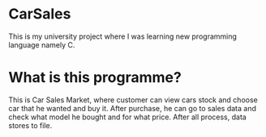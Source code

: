 # CarSales
This is my university project where I was learning new programming language namely C.

# What is this programme?
This is Car Sales Market, where customer can view cars stock and choose car that he wanted and buy it. After purchase, he can go to sales data and check what model he bought and for what price. After all process, data stores to file.
